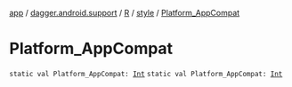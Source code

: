 [app](../../../index.md) / [dagger.android.support](../../index.md) / [R](../index.md) / [style](index.md) / [Platform_AppCompat](./-platform_-app-compat.md)

# Platform_AppCompat

`static val Platform_AppCompat: `[`Int`](https://kotlinlang.org/api/latest/jvm/stdlib/kotlin/-int/index.html)
`static val Platform_AppCompat: `[`Int`](https://kotlinlang.org/api/latest/jvm/stdlib/kotlin/-int/index.html)